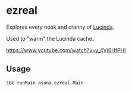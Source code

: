 # ezreal

Explores every nook and cranny of [Lucinda](https://github.com/asunaio/lucinda).

Used to "warm" the Lucinda cache.

https://www.youtube.com/watch?v=y_4Vi6HfPHI

## Usage

```
sbt runMain asuna.ezreal.Main
```
